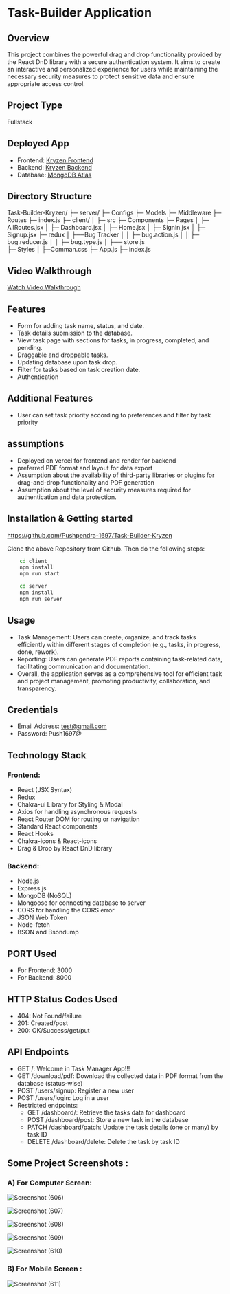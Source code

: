 # Task-Builder Application

## Overview
This project combines the powerful drag and drop functionality provided by the React DnD library with a secure authentication system. It aims to create an interactive and personalized experience for users while maintaining the necessary security measures to protect sensitive data and ensure appropriate access control.

## Project Type
Fullstack

## Deployed App
- Frontend: [Kryzen Frontend](https://kryzen-mocha.vercel.app)
- Backend: [Kryzen Backend](https://kryzen-server.onrender.com)
- Database: [MongoDB Atlas](mongodb+srv://pushpendra:push@cluster0.zr7oie4.mongodb.net/kryzen?retryWrites=true&w=majority&appName=Cluster0)

## Directory Structure
Task-Builder-Kryzen/
├─ server/
     ├─ Configs
     ├─ Models
     ├─ Middleware
     ├─ Routes
     ├─ index.js
├─ client/
│  ├─ src
      ├─ Components
      ├─ Pages
      │     ├─ AllRoutes.jsx
      │     ├─ Dashboard.jsx
      │     ├─ Home.jsx
      │     ├─ Signin.jsx
      │     ├─ Signup.jsx
      ├─ redux
      │      ├──Bug Tracker
      │      │    ├─ bug.action.js
      │      │    ├─ bug.reducer.js
      │      │    ├─ bug.type.js
      │      ├── store.js      
      ├─ Styles 
      │     ├─Comman.css
      ├─  App.js
      ├─  index.js


## Video Walkthrough
[Watch Video Walkthrough](https://drive.google.com/file/d/137uhzNo1mEZBcVj-LZCo2kaYq1eRuLuc/view?usp=drive_link)


## Features
- Form for adding task name, status, and date.
- Task details submission to the database.
- View task page with sections for tasks, in progress, completed, and pending.
- Draggable and droppable tasks.
- Updating database upon task drop.
- Filter for tasks based on task creation date.
- Authentication

## Additional Features
- User can set task priority according to preferences and filter by task priority

## assumptions
- Deployed on vercel for frontend and render for backend
- preferred PDF format and layout for data export
- Assumption about the availability of third-party libraries or plugins for drag-and-drop functionality and PDF generation
- Assumption about the level of security measures required for authentication and data protection.

## Installation & Getting started

https://github.com/Pushpendra-1697/Task-Builder-Kryzen

Clone the above Repository from Github. Then do the following steps:

```bash
    cd client
    npm install
    npm run start

    cd server
    npm install
    npm run server
```
## Usage
- Task Management: Users can create, organize, and track tasks efficiently within different stages of completion (e.g., tasks, in progress, done, rework).
- Reporting: Users can generate PDF reports containing task-related data, facilitating communication and documentation.
- Overall, the application serves as a comprehensive tool for efficient task and project management, promoting productivity, collaboration, and transparency.

## Credentials
- Email Address: test@gmail.com
- Password: Push1697@

## Technology Stack
### Frontend:
- React (JSX Syntax)
- Redux
- Chakra-ui Library for Styling & Modal
- Axios for handling asynchronous requests
- React Router DOM for routing or navigation
- Standard React components
- React Hooks
- Chakra-icons & React-icons
- Drag & Drop by React DnD library

### Backend:
- Node.js
- Express.js
- MongoDB (NoSQL)
- Mongoose for connecting database to server
- CORS for handling the CORS error
- JSON Web Token
- Node-fetch
- BSON and Bsondump

## PORT Used
- For Frontend: 3000
- For Backend: 8000

## HTTP Status Codes Used
- 404: Not Found/failure
- 201: Created/post
- 200: OK/Success/get/put

## API Endpoints
- GET /: Welcome in Task Manager App!!!
- GET /download/pdf: Download the collected data in PDF format from the database (status-wise)
- POST /users/signup: Register a new user
- POST /users/login: Log in a user
- Restricted endpoints:
  - GET /dashboard/: Retrieve the tasks data for dashboard
  - POST /dashboard/post: Store a new task in the database
  - PATCH /dashboard/patch: Update the task details (one or many) by task ID
  - DELETE /dashboard/delete: Delete the task by task ID


## Some Project Screenshots :
### A) For Computer Screen:
![Screenshot (606)](https://github.com/Pushpendra-1697/Task-Builder-Kryzen/assets/104748364/ff85d3fd-a703-4fa0-97d8-471a6ab04c40)

![Screenshot (607)](https://github.com/Pushpendra-1697/Task-Builder-Kryzen/assets/104748364/57e85a20-f54d-40a2-a8aa-45d24296d8de)

![Screenshot (608)](https://github.com/Pushpendra-1697/Task-Builder-Kryzen/assets/104748364/6384cb76-9255-474e-b824-f11c553f4d60)

![Screenshot (609)](https://github.com/Pushpendra-1697/Task-Builder-Kryzen/assets/104748364/58c6eaaa-a598-497e-b465-510ab620337e)

![Screenshot (610)](https://github.com/Pushpendra-1697/Task-Builder-Kryzen/assets/104748364/5948c0d0-0d4a-4a85-b10e-9c86f0cfef69)

### B) For Mobile Screen :
![Screenshot (611)](https://github.com/Pushpendra-1697/Task-Builder-Kryzen/assets/104748364/2b9ae15a-e00a-4d88-9859-a024a5767a27)
